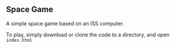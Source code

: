 ## Space Game

A simple space game based on an ISS computer.

To play, simply download or clone the code to a directory, and open `index.html`